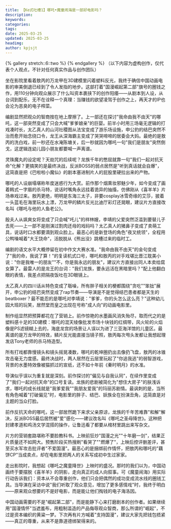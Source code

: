 ```yaml
---
title: 【Ke式吐槽1】哪吒•魔童闹海是一部好电影吗？
description: 
keywords: 
categories: 
tags: 
date: 2025-03-25
updated: 2025-03-25
headimg: 
author: kpjsjt
---
```


{% gallery stretch::6::two %}
{% endgallery %}
（以下内容为虚构创作，仅代表个人观点，不针对任何真实作品与创作团队）
 
坐在影院里看着敖丙的万龙甲在3D建模里闪着塑料反光，我终于确信中国动画电影的审美倒退已经到了令人发指的地步。这部打着"国漫崛起第二部"旗号的圈钱之作，用110分钟向观众展示了什么叫资本裹挟下的创作阳痿——从剧本到人设，从台词到配乐，无不在诠释一个真理：当赚钱的欲望凌驾于创作之上，再天才的IP也会沦为恶臭的电子榨菜。
 
编剧显然把观众的智商按在地上摩擦了。上一部还在探讨"我命由我不由天"的哪吒，这一部突然变成了只会大喊"爹爹娘亲"的巨婴。前半小时用三场毫无逻辑的打戏凑时长，太乙真人的山河社稷图从法宝变成了游乐场设施，申公豹的结巴突然不治而愈开始念绕口令，龙王从深海霸主变成了哭哭啼啼的居委会大妈。最绝的是敖丙的洗白戏，前一秒还在水淹陈塘关，后一秒就因为哪吒一句"我们是朋友"突然倒戈，这逻辑连幼儿园小朋友都要喊一声离谱。

灵珠魔丸的设定呢？天劫咒的后续呢？龙族千年的憋屈就靠一句"我们一起对抗天命"化解？更搞笑的是最终决战，反派BOSS的弱点居然是"听到真话就会自爆"，这简直是把《巴啦啦小魔仙》的剧本塞进制片人的屁股里硬拉出来的产物。
 
哪吒的人设崩塌堪称年度迷惑行为大赏。前作那个烟熏妆邪魅少年，如今变成了画着韩式一字眉的杀马特，说话时嘴角永远挂着诡异的抽搐，仿佛刚从《喜羊羊》片场串戏过来。敖丙更绝，明明是东海三太子，非要cosplay冰雪奇缘的艾莎，披着一头蓝毛在海里玩水上漂，万龙甲的鳞片反光比迪厅彩灯还晃眼，建议片方直接改名叫《哪吒与他的人鱼老公》。
 
殷夫人从飒爽女将变成了只会喊"吒儿"的祥林嫂，李靖的父爱突然泛滥到要替儿子去死——上一部不是刚演过割肉还母的戏码吗？太乙真人的猪鼻子变成了卖萌工具，说话时口水都要滴到观众脸上。最恶心的是新登场的角色"夜叉统领"，全程用公鸭嗓喊着"大王饶命"，活脱脱从《熊出没》跳槽过来的临时工。
 
编剧的语文水平大概停留在初中作文大赛水准。"我命由我不由天"的金句变成了"我的命，我说了算！"的复读机式口号，哪吒和敖丙的对手戏堪比晋江耽美小说："你是我唯一的朋友""不，你是我永远的朋友"，建议片方直接出同人本卖给腐女算了。最雷人的是龙王的台词："我们龙族，要永远活在黑暗里吗？"配上他翻白眼的表情，我差点把隔夜饭吐在3D眼镜上。
 
太乙真人的四川话从特色变成了聒噪，所有胖子相关的梗都围绕"贪吃""笨拙"展开，申公豹的结巴突然变成了rap节奏——导演是不是觉得结巴患者都是天生的beatboxer？最不能忍的是哪吒对李靖说："爹爹，你的头怎么这么亮？"这种幼儿园大班的玩笑，居然堂而皇之出现在号称"成人向"的动画电影里。
 
制作组显然把预算都花在了营销上。前作惊艳的水墨画风消失殆尽，取而代之的是塑料感十足的3D建模：哪吒的混天绫像批发市场十块钱的红绸带，风火轮的火焰像是PS滤镜糊上去的，海底龙宫的场景让人误以为进了三亚海洋馆的儿童区。最离谱的是万龙甲的特效，鳞片反光能直接当镜子照，敖丙每次甩头发都让我想起理发店Tony老师的杀马特造型。
 
所有打戏都靠慢镜头和镜头摇晃凑数，哪吒的乾坤圈扔出去像扔飞盘，敖丙的冰锥攻击毫无力度感。最终决战时，两人居然在云层里玩起了"你追我逃"的弱智游戏，背景的水墨特效像被猫抓过的宣纸，还不如十年前《秦时明月》的水准。
 
导演似乎误以为重复就是深刻。前作探讨的"偏见与自我认同"，在续作里变成了"我们一起对抗天命"的口号复读。龙族的悲剧被简化为"想住大房子"的肤浅诉求，哪吒的成长线就是"我爹爱我""我朋友爱我"的玛丽苏剧情。最讽刺的是，当所有角色喊着"打破偏见"时，电影里的胖子、结巴、妖族全在扮演丑角，这简直是对主题的当众打脸。
 
前作反抗天命的哪吒，这一部居然跪下来求父亲原谅，龙族的千年苦难靠"和解"解决，反派BOSS最后居然被"爱"感化——建议改名叫《哪吒之圣母降世》。这种把封建孝道和鸡汤文学混搭的操作，让鲁迅看了都要从棺材里跳出来写杂文。
 
片方的营销套路堪称不要脸教科书。上映前狂炒"国漫之光""十年磨一剑"，结果正片质量还不如网大。预售阶段买热搜刷"看哭了""燃爆了"，上映后控评删差评，甚至买水军攻击批评者"不爱国漫"。最恶心的是捆绑前作情怀，把敖丙和哪吒的"藕饼CP"当成卖点，却在电影里把两人的关系写成初中生过家家。
 
走出影院时，我想起《哪吒之魔童降世》上映时的盛况。那时的我们以为，中国动画终于要摆脱《喜羊羊》的阴影，走向真正的成人向叙事。可《魔童闹海》用实际行动告诉我们：资本从不会尊重创作，他们只会把偶然的成功变成流水线的圈钱工具。当导演在采访中说"我们听取了观众意见，增加了更多感情戏"时，我终于明白——原来观众想要的不是好电影，而是能让他们掏钱的电子海洛因。
 
中国动画需要的不是"崛起第二部"，而是能静下心来打磨剧本的创作者。如果继续用"国漫情怀"当遮羞布，用粗制滥造的产品侮辱观众智商，那么所谓的"崛起"，不过是资本编织的黄粱一梦。下次再有片方喊着"支持国漫"，建议大家先把钱包捂紧——真正的尊重，从来不是靠道德绑架得来的。
